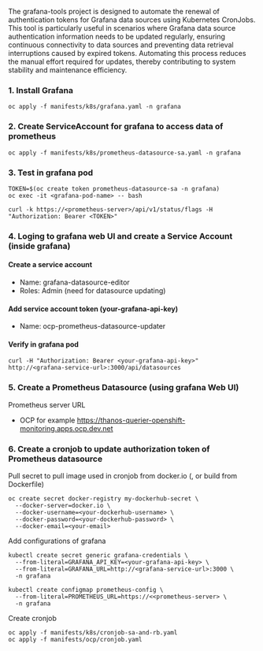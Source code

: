 The grafana-tools project is designed to automate the renewal of authentication tokens for Grafana data sources using Kubernetes CronJobs. This tool is particularly useful in scenarios where Grafana data source authentication information needs to be updated regularly, ensuring continuous connectivity to data sources and preventing data retrieval interruptions caused by expired tokens. Automating this process reduces the manual effort required for updates, thereby contributing to system stability and maintenance efficiency.


### 1. Install Grafana

```
oc apply -f manifests/k8s/grafana.yaml -n grafana
```


### 2. Create ServiceAccount for grafana to access data of prometheus

```
oc apply -f manifests/k8s/prometheus-datasource-sa.yaml -n grafana
```


### 3. Test in grafana pod

```
TOKEN=$(oc create token prometheus-datasource-sa -n grafana)
oc exec -it <grafana-pod-name> -- bash
```

```
curl -k https://<prometheus-server>/api/v1/status/flags -H "Authorization: Bearer <TOKEN>"
```


### 4. Loging to grafana web UI and create a Service Account (inside grafana)

#### Create a service account

- Name: grafana-datasource-editor
- Roles: Admin (need for datasource updating)

#### Add service account token (your-grafana-api-key)

- Name: ocp-prometheus-datasource-updater

#### Verify in grafana pod

```
curl -H "Authorization: Bearer <your-grafana-api-key>" http://<grafana-service-url>:3000/api/datasources
```


### 5. Create a Prometheus Datasource (using grafana Web UI)

Prometheus server URL
- OCP for example https://thanos-querier-openshift-monitoring.apps.ocp.dev.net


### 6. Create a cronjob to update authorization token of Prometheus datasource

Pull secret to pull image used in cronjob from docker.io (, or build from Dockerfile)
```
oc create secret docker-registry my-dockerhub-secret \
  --docker-server=docker.io \
  --docker-username=<your-dockerhub-username> \
  --docker-password=<your-dockerhub-password> \
  --docker-email=<your-email>
```

Add configurations of grafana
```
kubectl create secret generic grafana-credentials \
  --from-literal=GRAFANA_API_KEY=<your-grafana-api-key> \
  --from-literal=GRAFANA_URL=http://<grafana-service-url>:3000 \
  -n grafana
```

```
kubectl create configmap prometheus-config \
  --from-literal=PROMETHEUS_URL=https://<<prometheus-server> \
  -n grafana
```

Create cronjob
```
oc apply -f manifests/k8s/cronjob-sa-and-rb.yaml
oc apply -f manifests/ocp/cronjob.yaml
```
